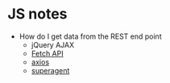 # JS notes

* How do I get data from the REST end point
    * jQuery AJAX
    * [Fetch API](https://developer.mozilla.org/en-US/docs/Web/API/Fetch_API)
    * [axios](https://www.npmjs.com/package/axios)
    * [superagent](https://www.npmjs.com/package/superagent)
